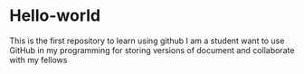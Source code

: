 # Hello-world
This is the first repository to learn using github
I am a student want to use GitHub in my programming for storing versions of document and collaborate with my fellows

